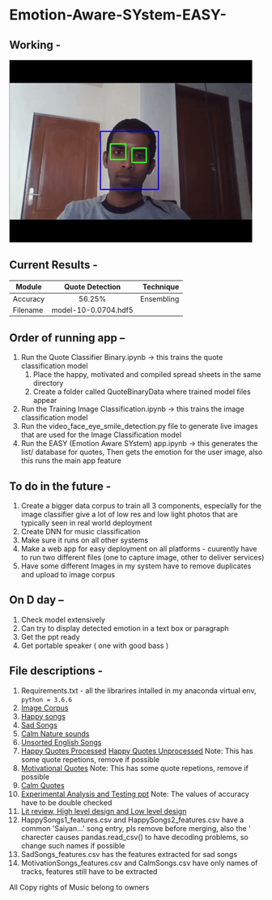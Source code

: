 # Emotion-Aware-SYstem-EASY-
## Working - <br>
![](working.gif)
## Current Results - <br>
| Module        | Quote Detection           | Technique  |
| ------------- |:-------------:| -----:|
| Accuracy      | 56.25% | Ensembling |
| Filename      | model-10-0.0704.hdf5 |  |
## Order of running app –  
1. Run the Quote Classifier Binary.ipynb -> this trains the quote classification model
   1. Place the happy, motivated and compiled spread sheets in the same directory
   2. Create a folder called QuoteBinaryData where trained model files appear
2.  Run the Training Image Classification.ipynb -> this trains the image classification model 
2.	Run the video_face_eye_smile_detection.py file to generate live images that are used for the Image Classification model
3.	Run the EASY (Emotion Aware SYstem) app.ipynb -> this generates the list/ database for quotes, Then gets the emotion for the user image, also this runs the main app feature
## To do in the future - <br>
1. Create a bigger data corpus to train all 3 components, especially for the image classifier give a lot of low res and low light photos that are typically seen in real world deployment
2. Create DNN for music classification
3. Make sure it runs on all other systems
4. Make a web app for easy deployment on all platforms - cuurently have to run two different files (one to capture image, other to deliver services)
5. Have some different Images in my system have to remove duplicates and upload to image corpus
## On D day – <br>
1. Check model extensively 
2. Can try to display detected emotion in a text box or paragraph
3. Get the ppt ready
4. Get portable speaker ( one with good bass )
## File descriptions - <br>
1. Requirements.txt - all the librarires intalled in my anaconda virtual env, ```python = 3.6.6``` 
2. [Image Corpus](https://drive.google.com/open?id=1Rq9An3UKM_iI_Y_yxWcN4hl-Z7-vfQgC)
3. [Happy songs](https://drive.google.com/open?id=1COYn4g5VcHbNZCPzWpyrq9DAsId3PCq1)
4. [Sad Songs](https://drive.google.com/open?id=1nz8cNJjT6BwDQAFeJEaelJWy6H5dbeO_)
5. [Calm Nature sounds](https://drive.google.com/open?id=1STlY0fBfP0pAsfHo_fvUBR37ZAkDmLiJ)
6. [Unsorted English Songs](https://drive.google.com/open?id=1SgjH6D-EKa6Tw-8y6RO1ufk5jg645eTP)
7. [Happy Quotes Processed](https://docs.google.com/spreadsheets/d/1lkEVYlqvIS5cV2rDRnlt2WICvK9VXiQkL75E8baU1w4/edit?usp=sharing) [Happy Quotes Unprocessed](https://docs.google.com/spreadsheets/d/18jxlroMKeqfR_PBHx8Zon1QHY6TQv3NB0EnW909yn5s/edit?usp=sharing) Note: This has some quote repetions, remove if possible
8. [Motivational Quotes](https://drive.google.com/open?id=102iHGh4NITqejrMyMwGUOEeQaKDLO1xYNTSvhTmLlEw) Note: This has some quote repetions, remove if possible
9. [Calm Quotes](https://drive.google.com/open?id=1j6ss3V4BKX7OXN4kpar4XdnPZWbxk67proouk0_tSac)
10. [Experimental Analysis and Testing ppt](https://docs.google.com/presentation/d/1QhqxY8rquuZjTnNE-IdLp1n02qkLtoIbwqBvuKvgn9A/edit?usp=sharing) Note: The values of accuracy have to be double checked
11. [Lit review, High level design and Low level design](https://docs.google.com/presentation/d/12rnb9dW4cCrw353vMp1lYFaMFPiRLtmV8wUuqWd8sPE/edit?usp=sharing)
11. HappySongs1_features.csv and HappySongs2_features.csv have a common 'Saiyan...' song entry, pls remove before merging, also the ' charecter causes pandas.read_csv() to have decoding problems, so change such names if possible
12. SadSongs_features.csv has the features extracted for sad songs
13. MotivationSongs_features.csv and CalmSongs.csv have only names of tracks, features still have to be extracted

All Copy rights of Music belong to owners
